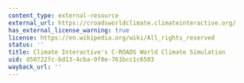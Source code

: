 ```yaml
---
content_type: external-resource
external_url: https://croadsworldclimate.climateinteractive.org/
has_external_license_warning: true
license: https://en.wikipedia.org/wiki/All_rights_reserved
status: ''
title: Climate Interactive's C-ROADS World Climate Simulation
uid: d50722fc-bd13-4cba-9f0e-761bcc1c6503
wayback_url: ''
---
```

